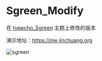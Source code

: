 # Sgreen_Modify
在 [typecho_Sgreen](https://github.com/yiyeticms/typecho_Sgreen) 主题上修改的版本

演示地址：https://me.jinchuang.org

![sgreen](https://github.com/jcorg/Sgreen_Modify/blob/master/screenshot.png)
